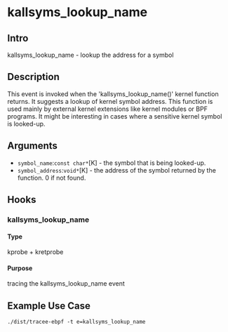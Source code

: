 # kallsyms_lookup_name

## Intro
kallsyms_lookup_name - lookup the address for a symbol

## Description
This event is invoked when the 'kallsyms_lookup_name()' kernel function returns. 
It suggests a lookup of kernel symbol address.
This function is used mainly by external kernel extensions like kernel modules or BPF programs.
It might be interesting in cases where a sensitive kernel symbol is looked-up.

## Arguments
* `symbol_name`:`const char*`[K] - the symbol that is being looked-up.
* `symbol_address`:`void*`[K] - the address of the symbol returned by the function. 0 if not found.

## Hooks
### kallsyms_lookup_name
#### Type
kprobe + kretprobe
#### Purpose
tracing the kallsyms_lookup_name event

## Example Use Case
`./dist/tracee-ebpf -t e=kallsyms_lookup_name`
